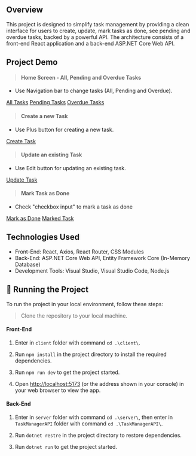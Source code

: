 ## Overview
This project is designed to simplify task management by providing a clean interface for users to create, update, mark tasks as done, see pending and overdue tasks, backed by a powerful API. The architecture consists of a front-end React application and a back-end ASP.NET Core Web API.

## Project Demo 
> #### Home Screen - All, Pending and Overdue Tasks
- Use Navigation bar to change tasks (All, Pending and Overdue).

[All Tasks](./client/src/assets/img/all-tasks.png)
[Pending Tasks](./client/src/assets/img/pending-tasks.png)
[Overdue Tasks](./client/src/assets/img/overdue-tasks.png)

> #### Create a new Task
- Use Plus button for creating a new task.

[Create Task](./client/src/assets/img/create-task.png)

> #### Update an existing Task
- Use Edit button for updating an existing task.

[Update Task](./client/src/assets/img/update-task.png)

> #### Mark Task as Done
- Check "checkbox input" to mark a task as done

[Mark as Done](./client/src/assets/img/done-task.png)
[Marked Task](./client/src/assets/img/marked-task.png)


## Technologies Used
- Front-End: React, Axios, React Router, CSS Modules
- Back-End: ASP.NET Core Web API, Entity Framework Core (In-Memory Database)
- Development Tools: Visual Studio, Visual Studio Code, Node.js

## :rotating_light: Running the Project

To run the project in your local environment, follow these steps:

> Clone the repository to your local machine.

#### Front-End
1. Enter in `client` folder with command `cd .\client\`.

2. Run `npm install` in the project directory to install the required dependencies.

3. Run `npm run dev` to get the project started.

4. Open [http://localhost:5173](http://localhost:5173) (or the address shown in your console) in your web browser to view the app.

#### Back-End
1. Enter in `server` folder with command `cd .\server\`, then enter in `TaskManagerAPI` folder with command `cd .\TaskManagerAPI\`.

2. Run `dotnet restre` in the project directory to restore dependencies.

3. Run `dotnet run` to get the project started.